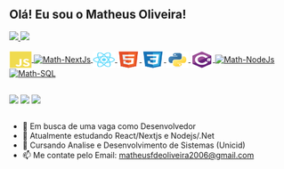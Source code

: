 ## Olá! Eu sou o Matheus Oliveira!

 <div>
   <a href="https://github.com/maathxx">
   <img width="41%" src="https://github-readme-stats.vercel.app/api?username=maathxx&show_icons=true&theme=dark&include_all_commits=true7count_private=true"/>
   <img width="57%" src="https://github-readme-stats.vercel.app/api/top-langs/?username=maathxx&layout=compact&langs_count=16&theme=dark" />  
   </div>

   <div style="display: inline_block"><br>
  <img align="center" alt="Math-Js" height="30" width="40" src="https://raw.githubusercontent.com/devicons/devicon/master/icons/javascript/javascript-plain.svg">
  <img align="center" alt="Math-NextJs" height="30" width="40" 
src="https://cdn.jsdelivr.net/gh/devicons/devicon@latest/icons/nextjs/nextjs-original-wordmark.svg" />
  <img align="center" alt="Math-React" height="30" width="40" src="https://raw.githubusercontent.com/devicons/devicon/master/icons/react/react-original.svg">
  <img align="center" alt="Math-HTML" height="30" width="40" src="https://raw.githubusercontent.com/devicons/devicon/master/icons/html5/html5-original.svg">
  <img align="center" alt="Math-CSS" height="30" width="40" src="https://raw.githubusercontent.com/devicons/devicon/master/icons/css3/css3-original.svg">
  <img align="center" alt="Math-Python" height="30" width="40" src="https://raw.githubusercontent.com/devicons/devicon/master/icons/python/python-original.svg">
  <img align="center" alt="Math-Csharp" height="30" width="40" src="https://raw.githubusercontent.com/devicons/devicon/master/icons/csharp/csharp-original.svg">
  <img align="center" alt="Math-NodeJs" heigth="30" width="30" src="https://cdn.jsdelivr.net/gh/devicons/devicon@latest/icons/nodejs/nodejs-original-wordmark.svg" />  
   <img align="center" alt="Math-SQL" height="30" width="40"    
src="https://cdn.jsdelivr.net/gh/devicons/devicon@latest/icons/mysql/mysql-plain-wordmark.svg" />     
</div>

##

<div>
  <a href= "https://instagram.com/_maathxx_" target="_blank"> <img src="https://img.shields.io/badge/-Instagram-%23E4405F?style=for-the-badge&logo=instagram&logoColor=white" target="_blank"></a>
   <a href = "mailto:matheusfdeoliveira2006@gmail.com"><img src="https://img.shields.io/badge/-Gmail-%23333?style=for-the-badge&logo=gmail&logoColor=white" target="_blank"></a>
  <a href= "https://www.linkedin.com/in/matheus-oliveira-269175356" target="_blank"><img src="https://img.shields.io/badge/-LinkedIn-%230077B5?style=for-the-badge&logo=linkedin&logoColor=white" target="_blank"></a> 
</div>

##

- 🔭 Em busca de uma vaga como Desenvolvedor 
- 🌱 Atualmente estudando React/Nextjs e Nodejs/.Net
- 💬 Cursando Analise e Desenvolvimento de Sistemas (Unicid)
- 📫 Me contate pelo Email: matheusfdeoliveira2006@gmail.com
